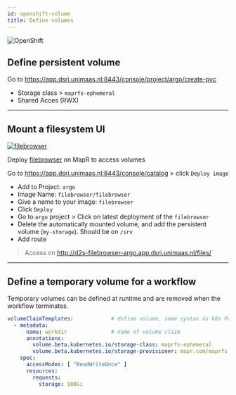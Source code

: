 ```yaml
---
id: openshift-volume
title: Define volumes
---
```


![OpenShift](/dsri-documentation/img/openshift-logo.png)

## Define persistent volume

Go to https://app.dsri.unimaas.nl:8443/console/project/argo/create-pvc

* Storage class > `maprfs-ephemeral`
* Shared Acces (RWX)

---

## Mount a filesystem UI

[![filebrowser](/dsri-documentation/img/filebrowser_banner.svg)](https://filebrowser.xyz/)

Deploy [filebrowser](https://hub.docker.com/r/filebrowser/filebrowser) on MapR to access volumes

Go to https://app.dsri.unimaas.nl:8443/console/catalog > click `Deploy image`

* Add to Project: `argo`
* Image Name: `filebrowser/filebrowser` 
* Give a name to your image: `filebrowser`
* Click `Deploy`
* Go to `argo` project > Click on latest deployment of the `filebrowser`
* Delete the automatically mounted volume, and add the persistent volume (`my-storage`). Should be on `/srv`
* Add route

> Access on http://d2s-filebrowser-argo.app.dsri.unimaas.nl/files/

---

## Define a temporary volume for a workflow

Temporary volumes can be defined at runtime and are removed when the workflow terminates.

```yaml
volumeClaimTemplates:            # define volume, same syntax as k8s Pod spec
  - metadata:
      name: workdir              # name of volume claim
      annotations:
        volume.beta.kubernetes.io/storage-class: maprfs-ephemeral
        volume.beta.kubernetes.io/storage-provisioner: mapr.com/maprfs
    spec:
      accessModes: [ "ReadWriteOnce" ]
      resources:
        requests:
          storage: 100Gi 
```